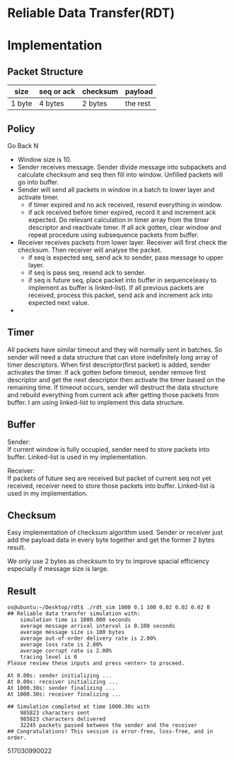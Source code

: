 # Reliable Data Transfer(RDT)

# Implementation

## Packet Structure

| size | seq or ack | checksum | payload |
|---|---|---|---|
| 1 byte | 4 bytes | 2 bytes | the rest |

## Policy

Go Back N

- Window size is 10.
- Sender receives message. Sender divide message into subpackets and calculate checksum and seq then fill into window. Unfilled packets will go into buffer.
- Sender will send all packets in window in a batch to lower layer and activate timer.
    - if timer expired and no ack received, resend everything in window.
    - if ack received before timer expired, record it and increment ack expected. Do relevant calculation in timer array from the timer descriptor and reactivate timer. If all ack gotten, clear window and repeat procedure using subsequence packets from buffer.
- Receiver receives packets from lower layer. Receiver will first check the checksum. Then receiver will analyse the packet.
    - if seq is expected seq, send ack to sender, pass message to upper layer.
    - if seq is pass seq, resend ack to sender.
    - if seq is future seq, place packet into buffer in sequence(easy to implement as buffer is linked-list). If all previous packets are received, process this packet, send ack and increment ack into expected next value.
- 

## Timer

All packets have similar timeout and they will normally sent in batches. So sender will need a data structure that can store indefinitely long array of timer descriptors. When first descriptor(first packet) is added, sender activates the timer. If ack gotten before timeout, sender remove first descriptor and get the next descriptor then activate the timer based on the remaining time. If timeout occurs, sender will destruct the data structure and rebuild everything from current ack after getting those packets from buffer. I am using linked-list to implement this data structure.

## Buffer

Sender:  
If current window is fully occupied, sender need to store packets into buffer. Linked-list is used in my implementation.

Receiver:  
If packets of future seq are received but packet of current seq not yet received, receiver need to store those packets into buffer. Linked-list is used in my implementation.

## Checksum  

Easy implementation of checksum algorithm used. Sender or receiver just add the payload data in every byte together and get the former 2 bytes result. 

We only use 2 bytes as checksum to try to improve spacial efficiency especially if message size is large.

## Result

``` shell
os@ubuntu:~/Desktop/rdt$ ./rdt_sim 1000 0.1 100 0.02 0.02 0.02 0
## Reliable data transfer simulation with:
	simulation time is 1000.000 seconds
	average message arrival interval is 0.100 seconds
	average message size is 100 bytes
	average out-of-order delivery rate is 2.00%
	average loss rate is 2.00%
	average corrupt rate is 2.00%
	tracing level is 0
Please review these inputs and press <enter> to proceed.

At 0.00s: sender initializing ...
At 0.00s: receiver initializing ...
At 1000.30s: sender finalizing ...
At 1000.30s: receiver finalizing ...

## Simulation completed at time 1000.30s with
	985823 characters sent
	985823 characters delivered
	32245 packets passed between the sender and the receiver
## Congratulations! This session is error-free, loss-free, and in order.
```

517030990022